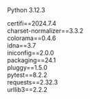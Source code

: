 Python 3.12.3  

certifi==2024.7.4  
charset-normalizer==3.3.2  
colorama==0.4.6  
idna==3.7  
iniconfig==2.0.0  
packaging==24.1  
pluggy==1.5.0  
pytest==8.2.2  
requests==2.32.3  
urllib3==2.2.2  
